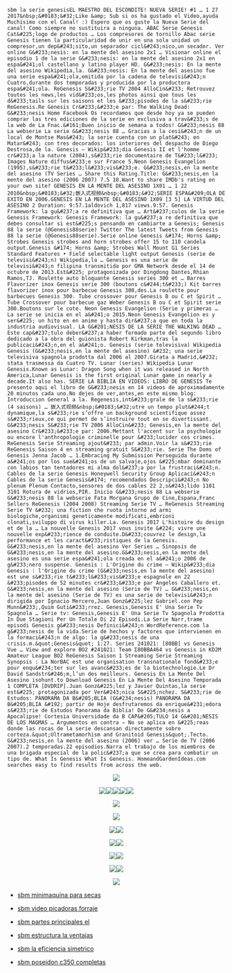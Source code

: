 
```
sbm la serie genesisEL MAESTRO DEL ESCONDITE! NUEVA SERIE! #1 … 1 27 2017&nbsp;&#0183;&#32;Like &amp; Sub si os ha gustado el Video,ayuda Muchisimo con el Canal! :) Espero que os guste la Nueva Serie del canal! Como siempre no sustituira a ninguna. ABAC Serie Genesis Cat&#225;logo de productos … Los compresores de tornillo Abac serie Genesis tienen la particularidad de unir en una sola unidad un compresor,un dep&#243;sito,un separador cicl&#243;nico,un secador. Ver online G&#233;nesis: en la mente del asesino 2x1 … Visionar online el episodio 1 de la serie G&#233;nesis: en la mente del asesino 2x1 en espa&#241;ol castellano y latino player HD. G&#233;nesis: En la mente del asesino Wikipedia,la. G&#233;nesis: En la mente del asesino fue una serie espa&#241;ola,emitida por la cadena de televisi&#243;n Cuatro,durante dos temporadas y producida por la productora espa&#241;ola. ReGenesis S&#233;rie TV 2004 AlloCin&#233; Retrouvez toutes les news,les vid&#233;os,les photos ainsi que tous les d&#233;tails sur les saisons et les &#233;pisodes de la s&#233;rie ReGenesis.Re Genesis Cr&#233;&#233;e par: The Walking Dead: G&#233;nesis Home Facebook Os recordamos que desde hoy ya se pueden comprar las tres ediciones de la serie en exclusiva a trav&#233;s de la web de La Fnac.&#161;Buen inicio de semana a todos! G&#233;nesis 88 La webserie La serie G&#233;nesis 88 … Gracias a la cesi&#243;n de un local de Montse Mas&#243; la serie cuenta con un plat&#243; en Matar&#243; con tres decorados: los interiores del despacho de Diego Destrosa,de la. Genesis — Wikip&#233;dia Genesis II et l'homme cr&#233;a la nature (2004),s&#233;rie documentaire de T&#233;l&#233; Images Nature diffus&#233;e sur France 5.Neon Genesis Evangelion (1995),s&#233;rie t&#233;l&#233;vis&#233;e. G&#233;nesis,en la mente del asesino (TV Series … Share this Rating.Title: G&#233;nesis,en la mente del asesino (2006 2007) 7.5 10.Want to share IMDb's rating on your own site? GENESIS EN LA MENTE DEL ASESINO 1X01 … 1 22 2010&nbsp;&#0183;&#32;嵌入式视频&nbsp;&#0183;&#32;SERIE ESPA&#209;OLA DE EXITO EN 2006.GENESIS EN LA MENTE DEL ASESINO 1X09 [3 5] LA VIRTUD DEL ASESINO 2 Duration: 9:57.1aldovich 1,817 views.9:57. Genesis Framework: la gu&#237;a re definitiva que … Art&#237;culos de la serie Genesis Framework: Genesis Framework: la gu&#237;a re definitiva que debes consultar si est&#225;s pensando en cambiarte a Genesis; Genesis 88 la serie (@Genesis88serie) Twitter The latest Tweets from Genesis 88 la serie (@Genesis88serie).Serie online Genesis &#174; Horns &amp; Strobes Genesis strobes and horn strobes offer 15 to 110 candela output.Genesis &#174; Horns &amp; Strobes Wall Mount G1 Series Standard Features • Field selectable light output Genesis (serie de televisi&#243;n) Wikipedia,la … Genesis es una serie de televisi&#243;n filipina transmitida por GMA Network desde el 14 de octubre de 2013.Est&#225; protagonizada por Dingdong Dantes,Rhian Ramos,TJ. Roulette auto bloquante Genesis series 300 et … Barres Flavorizer inox Genesis serie 300 (boutons c&#244;t&#233;) Kit barres flavorizer inox pour barbecue Genesis 300,des.La roulette pour barbecues Genesis 300. Tube crossover pour Genesis B ou C et Spirit … Tube Crossover pour barbecue gaz Weber Genesis B ou C et Spirit serie 300.Boutons sur le cote. Neon Genesis Evangelion (Serie y primeras … La serie se inicia en el a&#241;o 2015.Neon Genesis Evangelion es y ser&#225; un hito en en anime y hasta dir&#237;a que en toda la industria audiovisual. LA G&#201;NESIS DE LA SERIE THE WALKING DEAD … Este cap&#237;tulo deber&#237;a haber formado parte del segundo libro dedicado a la obra del guionista Robert Kirkman,tras la publicaci&#243;n,en el a&#241;o. Genesis (serie televisiva) Wikipedia Genesis (G&#233;nesis,en la mente del asesino) &#232; una serie televisiva spagnola prodotta dal 2006 al 2007.Girata a Madrid,&#232; stata trasmessa da Cuatro TV. Lunar (series) Wikipedia Lunar Genesis.Known as Lunar: Dragon Song when it was released in North America,Lunar Genesis is the first original Lunar game in nearly a decade.It also has. SERIE LA BIBLIA EN VIDEOS: LIBRO DE GENESIS Te presento aqui el libro de G&#233;nesis en 14 videos de aproximadamente 20 minutos cada uno.No dejes de ver,antes,en este mismo blog: Introduccion General a la. Regenesis,int&#233;grale de la s&#233;rie (4 saisons) … 嵌入式视频&nbsp;&#0183;&#32;utre un tempo plut&#244;t dynamique,la s&#233;rie s’offre un background scientifique assez s&#233;rieux,ce qui permet de s’instruire tout en se divertissant. G&#233;nesis S&#233;rie TV 2006 AlloCin&#233; Genesis,en la mente del asesino Cr&#233;&#233;e par: 2006.Mettant l'accent sur la psychologie ou encore l'anthropologie criminelle pour &#233;lucider ces crimes. ReGenesis Serie Streaming ajout&#233; par admin.Voir la s&#233;rie ReGenesis Saison 4 en streaming gratuit S&#233;rie. Serie The Doms of Genesis Jenna Jacob … 1.Embracing My Submission Perseguida durante a&#241;os por los sue&#241;os de un salvaje,ojos &#225;mbar dominante con labios tan tentadores mi alma dol&#237;a por la frustraci&#243;n. Cables de la serie Genesis Honeywell Security Group Aplicaci&#243;n Cables de la serie Genesis&#174; recomendados Descripci&#243;n No plenum Plenum Contacto,sensores de dos cables 22 2,s&#243;lido 1101 3101 Rotura de vidrios,PIR. Inicio G&#233;nesis 88 La webserie G&#233;nesis 88 la webserie Fata Morgana Grupo de Cine,Espana,Franc Sellers ReGenesis (2004 2008) Streaming Serie TV … ReGenesis Streaming Serie TV &#232; una fiction che ruota intorno ad armi biologiche,organismi geneticamente modificati,embrioni clonati,sviluppo di virus killer.La. Genesis 2017 L'histoire du design et de la … La nouvelle Genesis 2017 vous invite &#224; vivre une nouvelle exp&#233;rience de conduite.D&#233;couvrez le design,la performance et les caract&#233;ristiques de la Genesis. G&#233;nesis,en la mente del asesino Ver Series … Sinopsis de G&#233;nesis,en la mente del asesino.G&#233;nesis,en la mente del asesino es una serie espa&#241;ola creada en el a&#241;o 2006 de g&#233;nero suspense. Genesis : L'Origine du crime — Wikip&#233;dia Genesis : l'Origine du crime (G&#233;nesis,en la mente del asesino) est une s&#233;rie t&#233;l&#233;vis&#233;e espagnole en 22 &#233;pisodes de 52 minutes cr&#233;&#233;e par Angeles Caballero et. G&#233;nesis,en la mente del asesino (Serie de TV) … G&#233;nesis,en la mente del asesino (Serie de TV) es una serie de televisi&#243;n dirigida por Ignacio Mercero,Juan Gonz&#225;lez Gabriel.con Pep Munn&#233;,Quim Guti&#233;rrez. Genesis,Genesis E' Una Serie Tv Spagnola … Serie tv: Genesis,Genesis E' Una Serie Tv Spagnola Prodotta In Due Stagioni Per Un Totale Di 22 Episodi.La Serie Narr,trame episodi Genesis g&#233;nesis Definici&#243;n WordReference.com la g&#233;nesis de la vida.Serie de hechos y factores que intervienen en la formaci&#243;n de algo: la g&#233;nesis de una crisis.m.&quot;Genesis&quot; 1:27. Series 241021: [80BB] vs Genesis Vue … View and explore BO2 #241021: Team Σ80BBA464 vs Genesis in KD2M Amateur League BO2 ReGenesis Saison 1 Streaming Serie Streaming Synopsis : La NorBAC est une organisation transnationale fond&#233;e pour enqu&#234;ter sur les avanc&#233;es de la biotechnologie.Le Dr David Sandstr&#246;m,l’un des meilleurs. Genesis En La Mente Del Asesino isohunt.to Download Genesis En La Mente Del Asesino Temporada 1 COMPLETA [DVDRIP].Juan Gonz&#225;lez y Javier Quintas,la serie est&#225; protagonizada por Ver&#243;nica S&#225;nchez. S&#233;rie de Estudos: PANORAMA DA B&#205;BLIA (G&#234;nesis) PANORAMA DA B&#205;BLIA &#192; partir de Hoje desfrutaremos da enrique&#231;edora s&#233;rie de Estudos Panorama da Biblia! De G&#234;nesis a Apocalipse! Cortesia Universidade da B CAP&#205;TULO 14 G&#201;NESIS DE LOS MAGMAS … Argumentos en contra − No se aplica en &#225;reas donde las rocas de la serie descansan directamente sobre corteza.&quot;Ultrametamorhism and Granitoid Genesis&quot;.Tecto. G&#233;nesis,en la mente del asesino (2006) ver … Serie de TV (2006 2007).2 temporadas.22 episodios.Narra el trabajo de los miembros de una brigada especial de la polic&#237;a que se crea para combatir un tipo de. What Is Genesis What Is Genesis. HomeandGardenIdeas.com searches easy to find results from across the web. 
```

<div align="center">

<a href="https://es-crusher.shibang-china.com/github&k=sbm+la+serie+genesis"><img src="https://static.shibang-china.com/es/crusher/logo.jpg"></a>

<a href="https://es-crusher.shibang-china.com/github&k=sbm+la+serie+genesis"><img src="https://static.shibang-china.com/es/crusher/index.jpg"></a><a href="https://es-crusher.shibang-china.com/material.htmlgithub&k=sbm+la+serie+genesis"><img src="https://static.shibang-china.com/es/crusher/material.jpg"></a><a href="https://es-crusher.shibang-china.com/application.htmlgithub&k=sbm+la+serie+genesis"><img src="https://static.shibang-china.com/es/crusher/application.jpg"></a><a href="https://es-crusher.shibang-china.com/aboutus.htmlgithub&k=sbm+la+serie+genesis"><img src="https://static.shibang-china.com/es/crusher/aboutus.jpg"></a><a href="https://es-crusher.shibang-china.com/contact.htmlgithub&k=sbm+la+serie+genesis"><img src="https://static.shibang-china.com/es/crusher/contact.jpg"></a>

<a href="https://es-crusher.shibang-china.com/github&k=sbm+la+serie+genesis"><img src="https://static.shibang-china.com/es/crusher/banner.jpg"></a>

<a href="https://swt.shibang-china.com/github&k=sbm+la+serie+genesis"><img src="https://static.shibang-china.com/es/crusher/text.jpg"></a>

<a href="https://swt.shibang-china.com/github&k=sbm+la+serie+genesis"><img src="https://static.shibang-china.com/es/crusher/chat.jpg"></a><a href="https://es-crusher.shibang-china.com/contact.htmlgithub&k=sbm+la+serie+genesis"><img src="https://static.shibang-china.com/es/crusher/message.jpg"></a>

<a href="https://es-crusher.shibang-china.com/products/pe.htmlgithub&k=sbm+la+serie+genesis"><img src="https://static.shibang-china.com/es/crusher/pe.jpg"></a><a href="https://es-crusher.shibang-china.com/products/pf.htmlgithub&k=sbm+la+serie+genesis"><img src="https://static.shibang-china.com/es/crusher/pf.jpg"></a>

<a href="https://es-crusher.shibang-china.com/products/hpt.htmlgithub&k=sbm+la+serie+genesis"><img src="https://static.shibang-china.com/es/crusher/hpt.jpg"></a><a href="https://es-crusher.shibang-china.com/products/vsi.htmlgithub&k=sbm+la+serie+genesis"><img src="https://static.shibang-china.com/es/crusher/vsi.jpg"></a>

<a href="https://es-crusher.shibang-china.com/products/klv.htmlgithub&k=sbm+la+serie+genesis"><img src="https://static.shibang-china.com/es/crusher/klv.jpg"></a><a href="https://es-crusher.shibang-china.com/products/portable.htmlgithub&k=sbm+la+serie+genesis"><img src="https://static.shibang-china.com/es/crusher/portable.jpg"></a>

<a href="https://swt.shibang-china.com/github&k=sbm+la+serie+genesis"><img src="https://static.shibang-china.com/es/crusher/case.jpg"></a>

</div>


* [sbm minimaquina para secas](sbm%20minimaquina%20para%20secas.md)

* [sbm video picadoras forraje](sbm%20video%20picadoras%20forraje.md)

* [sbm partes principales el](sbm%20partes%20principales%20el.md)

* [sbm estructura la ventajas](sbm%20estructura%20la%20ventajas.md)

* [sbm la eficiencia simetrico](sbm%20la%20eficiencia%20simetrico.md)

* [sbm poseidon c350 completas](sbm%20poseidon%20c350%20completas.md)
